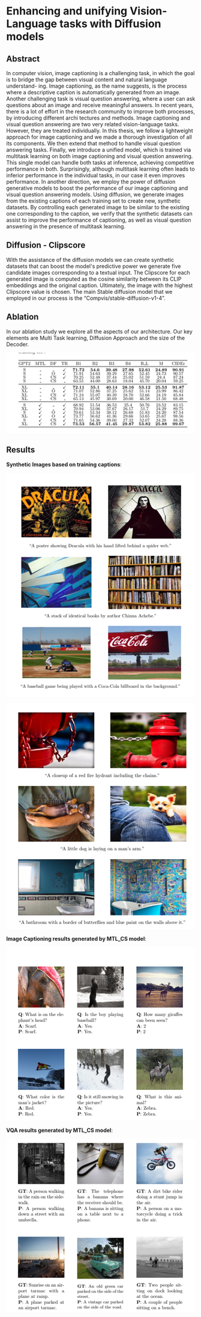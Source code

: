# Enhancing and unifying Vision-Language tasks with Diffusion models


## Abstract
In computer vision, image captioning is a challenging task, in which the goal
is to bridge the gap between visual content and natural language understand-
ing. Image captioning, as the name suggests, is the process where a descriptive
caption is automatically generated from an image. Another challenging task
is visual question answering, where a user can ask questions about an image
and receive meaningful answers. In recent years, there is a lot of effort in the
research community to improve both processes, by introducing different archi
tectures and methods. Image captioning and visual question answering are two
very related vision-language tasks. However, they are treated individually.
In this thesis, we follow a lightweight approach for image captioning and we
made a thorough investigation of all its components. We then extend that
method to handle visual question answering tasks. Finally, we introduce a
unified model, which is trained via multitask learning on both image captioning
and visual question answering. This single model can handle both tasks at
inference, achieving competitive performance in both. Surprisingly, although
multitask learning often leads to inferior performance in the individual tasks, in
our case it even improves performance.
In another direction, we employ the power of diffusion generative models to
boost the performance of our image captioning and visual question answering
models. Using diffusion, we generate images from the existing captions of each
training set to create new, synthetic datasets. By controlling each generated
image to be similar to the existing one corresponding to the caption, we verify
that the synthetic datasets can assist to improve the performance of captioning,
as well as visual question answering in the presence of multitask learning.


## Diffusion - Clipscore
With the assistance of the diffusion models we can create synthetic datasets that can boost the model's predictive power
we generate five candidate images corresponding to a textual input. The Clipscore for each generated image 
is computed as the cosine similarity between its CLIP embeddings and the original caption. 
Ultimately, the image with the highest Clipscore value is chosen.
The main Stable diffusion model that we employed in our process is the “Compvis/stable-diffusion-v1-4”.

## Ablation
In our ablation study we explore all the aspects of our architecture.
Our key elements are Multi Task learning, Diffusion Approach and the size of the Decoder.

![Example Image](images_md/3.png)


## Results

**Synthetic Images based on training captions**:

<p align="center">
  <img src="images_md/1.png" alt="Synthetic Image from TextCaps">
</p>

<p align="center">
  <img src="images_md/5.png" alt="Synthetic Image from COCO">
</p>

**Image Captioning results generated by MTL_CS model**:

<p align="center">
  <img src="images_md/2.png" alt="Image Captioning">
</p>


**VQA results generated by MTL_CS model**:

<p align="center">
  <img src="images_md/4.png" alt="Visual Question Answering">
</p>

